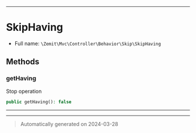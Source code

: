 ***

# SkipHaving





* Full name: `\Zemit\Mvc\Controller\Behavior\Skip\SkipHaving`




## Methods


### getHaving

Stop operation

```php
public getHaving(): false
```












***


***
> Automatically generated on 2024-03-28
